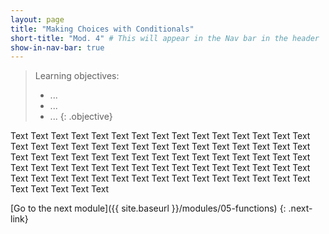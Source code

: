 ```yaml
---
layout: page
title: "Making Choices with Conditionals"
short-title: "Mod. 4" # This will appear in the Nav bar in the header
show-in-nav-bar: true
---
```


> Learning objectives:
> - ...
> - ...
> - ...
{: .objective}

Text Text Text Text Text Text Text Text Text Text Text Text Text Text Text Text Text Text Text Text Text Text Text Text Text Text Text Text Text Text Text Text Text Text Text Text Text Text Text Text Text Text Text Text Text Text Text Text Text Text Text Text Text Text Text Text Text Text Text Text Text Text Text Text Text Text Text Text Text Text Text Text Text Text Text Text Text Text Text Text 


[Go to the next module]({{ site.baseurl }}/modules/05-functions)
{: .next-link}


